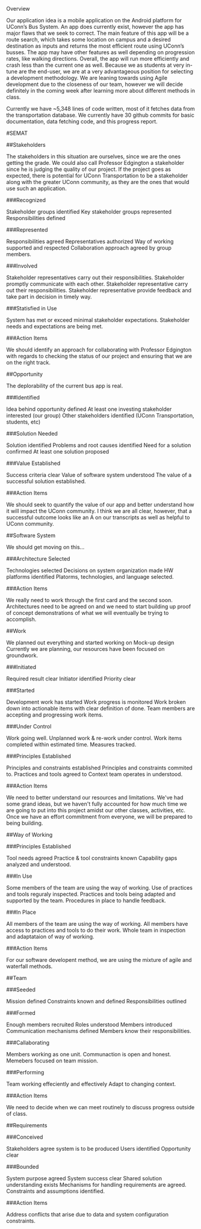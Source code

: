 Overview

Our application idea is a mobile application on the Android platform for UConn’s Bus System. An app does currently exist, however the app has major flaws that we seek to correct. The main feature of this app will be a route search, which takes some location on campus and a desired destination as inputs and returns the most efficient route using UConn’s busses. The app may have other features as well depending on progression rates, like walking directions. Overall, the app will run more efficiently and crash less than the current one as well. Because we as students at very in-tune are the end-user, we are at a very advantageous position for selecting a development methodology. We are leaning towards using Agile development due to the closeness of our team, however we will decide definitely in the coming week after learning more about different methods in class.

Currently we have ~5,348 lines of code written, most of it fetches data from the transportation database. We currently have 30 github commits for basic documentation, data fetching code, and this progress report.

#SEMAT


##Stakeholders

The stakeholders in this situation are ourselves, since we are the ones getting the grade. We could also call Professor Edgington a stakeholder since he is judging the quality of our project. If the project goes as expected, there is potential for UConn Transportation to be a stakeholder along with the greater UConn community, as they are the ones that would use such an application.

###Recognized

Stakeholder groups identified
Key stakeholder groups represented
Responsibilities defined


###Represented

Responsibilities agreed
Representatives authorized
Way of working supported and respected
Collaboration approach agreed by group members. 

###Involved 

Stakeholder representatives carry out their responsibilities.
Stakeholder promptly communicate with each other. 
Stakeholder representative carry out their responsibilities.
Stakeholder representative provide feedback and take part in decision in timely way. 

###Statisfied in Use

System has met or exceed minimal stakeholder expectations. 
Stakeholder needs and expectations are being met. 


###Action Items

We should identify an approach for collaborating with Professor Edgington with regards to checking the status of our project and ensuring that we are on the right track.



##Opportunity

The deplorability of the current bus app is real.

###Identified

Idea behind opportunity defined
At least one investing stakeholder interested (our group)
Other stakeholders identified (UConn Transportation, students, etc)

###Solution Needed

Solution identified
Problems and root causes identified
Need for a solution confirmed
At least one solution proposed

###Value Established

Success criteria clear
Value of software system understood
The value of a successful solution established. 

###Action Items

We should seek to quantify the value of our app and better understand how it will impact the UConn community. I think we are all clear, however, that a successful outcome looks like an A on our transcripts as well as helpful to UConn community.

##Software System

We should get moving on this...

###Architecture Selected

Technologies selected
Decisions on system organization made
HW platforms identified
Platorms, technologies, and language selected. 

###Action Items

We really need to work through the first card and the second soon. Architectures need to be agreed on and we need to start building up proof of concept demonstrations of what we will eventually be trying to accomplish.

##Work

We planned out everything and started working on Mock-up design Currently we are planning, our resources have been focused on groundwork.

###Initiated

Required result clear
Initiator identified
Priority clear

###Started

Development work has started 
Work progress is monitored 
Work broken down into actionable items with clear definition of done.
Team members are accepting and progressing work items.

###Under Control

Work going well.
Unplanned work & re-work under control. 
Work items completed within estimated time. 
Measures tracked.

###Principles Established 

Principles and constraints established 
Principles and constraints commited to.
Practices and tools agreed to 
Context team operates in understood. 


###Action Items

We need to better understand our resources and limitations. We've had some grand ideas, but we haven't fully accounted for how much time we are going to put into this project amidst our other classes, activities, etc. Once we have an effort commitment from everyone, we will be prepared to being building.

##Way of Working

###Principles Established

Tool needs agreed
Practice & tool constraints known
Capability gaps analyzed and understood.

###In Use

Some members of the team are using the way of working.
Use of practices and tools reguraly inspected. 
Practices and tools being adapted and supported by the team.
Procedures in place to handle feedback. 

###In Place 

All members of the team are using the way of working.
All members have access to practices and tools to do their work. 
Whole team in inspection and adaptataion of way of working. 


###Action Items

For our software developent method, we are using the mixture of agile and waterfall methods. 

##Team

###Seeded

Mission defined
Constraints known and defined
Responsibilities outlined

###Formed

Enough members recruited
Roles understood
Members introduced
Communication mechanisms defined
Members know their responsibilities. 

###Callaborating

Members working as one unit.
Communaction is open and honest.
Memebers focused on team mission.

###Performing

Team working effeciently and effectively
Adapt to changing context.

###Action Items

We need to decide when we can meet routinely to discuss progress outside of class.

##Requirements

###Conceived

Stakeholders agree system is to be produced
Users identified
Opportunity clear

###Bounded

System purpose agreed
System success clear
Shared solution understanding exists
Mechanisms for handling requirements are agreed. 
Constraints and assumptions identified. 


###Action Items

Address conflicts that arise due to data and system configuration constraints.
